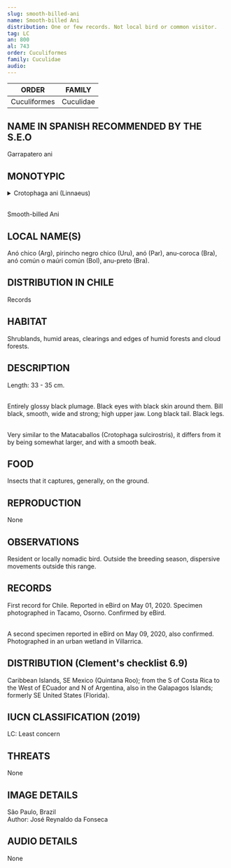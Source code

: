 ```yaml
---
slug: smooth-billed-ani
name: Smooth-billed Ani
distribution: One or few records. Not local bird or common visitor.
tag: LC
an: 800
al: 743
order: Cuculiformes
family: Cuculidae
audio:
---
```


| ORDER        | FAMILY    |
| ------------ | --------- |
| Cuculiformes | Cuculidae |

## NAME IN SPANISH RECOMMENDED BY THE S.E.O

Garrapatero ani

## MONOTYPIC

<details>
<summary>Crotophaga ani (Linnaeus)</summary><br>

Croto (G) = tick.<br>
phaga (G) = dining room.<br>
ani (latinized) = from the Tupi name "Anim", for a gregarious bird.<br><br>

Ani tick.

</details><br>

Smooth-billed Ani

## LOCAL NAME(S)

Anó chico (Arg), pirincho negro chico (Uru), anó (Par), anu-coroca (Bra), anó común o maúri común (Bol), anu-preto (Bra).

## DISTRIBUTION IN CHILE

Records

## HABITAT

Shrublands, humid areas, clearings and edges of humid forests and cloud forests.

## DESCRIPTION

Length: 33 - 35 cm.<br><br>

Entirely glossy black plumage. Black eyes with black skin around them. Bill black, smooth, wide and strong; high upper jaw. Long black tail. Black legs.<br><br>

Very similar to the Matacaballos (Crotophaga sulcirostris), it differs from it by being somewhat larger, and with a smooth beak.

## FOOD

Insects that it captures, generally, on the ground.

## REPRODUCTION

None

## OBSERVATIONS

Resident or locally nomadic bird. Outside the breeding season, dispersive movements outside this range.

## RECORDS

First record for Chile. Reported in eBird on May 01, 2020. Specimen photographed in Tacamo, Osorno. Confirmed by eBird.<br><br>

A second specimen reported in eBird on May 09, 2020, also confirmed. Photographed in an urban wetland in Villarrica.

## DISTRIBUTION (Clement's checklist 6.9)

Caribbean Islands, SE Mexico (Quintana Roo); from the S of Costa Rica to the West of ECuador and N of Argentina, also in the Galapagos Islands; formerly SE United States (Florida).

## IUCN CLASSIFICATION (2019)

LC: Least concern

## THREATS

None

## IMAGE DETAILS

São Paulo, Brazil<br>
Author: José Reynaldo da Fonseca

## AUDIO DETAILS

None
